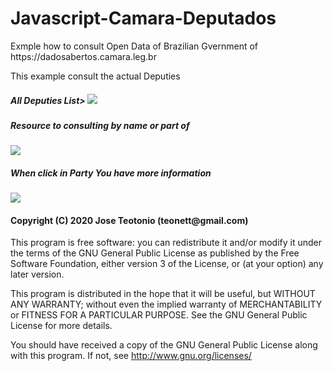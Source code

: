 # Javascript-Camara-Deputados

<p> Exmple how to consult Open Data of Brazilian Gvernment of https://dadosabertos.camara.leg.br</p>

<p>
This example consult the actual Deputies
</p>

<h5> All Deputies List>
<img src="https://github.com/teonett/Javascript-Camara-Deputados/blob/master/img/deputados001.png">

<h5> Resource to consulting by name or part of </h5>
<img src="https://github.com/teonett/Javascript-Camara-Deputados/blob/master/img/deputados002.png">

<h5> When click in Party You have more information </h5>
<img src="https://github.com/teonett/Javascript-Camara-Deputados/blob/master/img/deputados001.png">

<h4>Copyright (C) 2020 Jose Teotonio (teonett@gmail.com)</h4>
<p>
This program is free software: you can redistribute it and/or modify it under the terms of the GNU General Public License as published by
the Free Software Foundation, either version 3 of the License, or (at your option) any later version.

This program is distributed in the hope that it will be useful, but WITHOUT ANY WARRANTY; without even the implied warranty of
MERCHANTABILITY or FITNESS FOR A PARTICULAR PURPOSE.  See the GNU General Public License for more details.

You should have received a copy of the GNU General Public License along with this program.  If not, see <http://www.gnu.org/licenses/>
</p>

